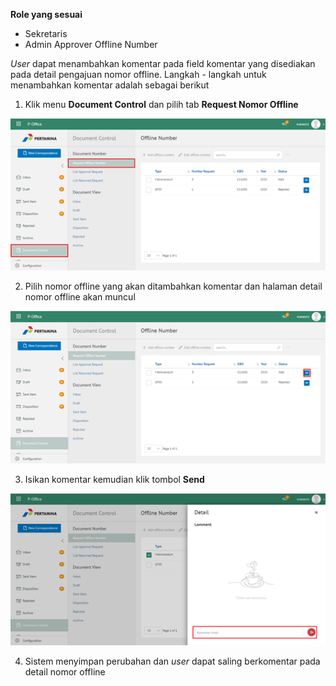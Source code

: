 **Role yang sesuai**

- Sekretaris
- Admin Approver Offline Number

*User* dapat menambahkan komentar pada field komentar yang disediakan pada detail pengajuan nomor offline. Langkah - langkah untuk menambahkan komentar adalah sebagai berikut

1. Klik menu **Document Control** dan pilih tab **Request Nomor Offline**

![gambar](DocumentControl/DC_Web/MM41.png)

2. Pilih nomor offline yang akan ditambahkan komentar dan halaman detail nomor offline akan muncul

![gambar](DocumentControl/DC_Web/MM42.png)

3. Isikan komentar kemudian klik tombol **Send**

![gambar](DocumentControl/DC_Web/MM43.png)

4. Sistem menyimpan perubahan dan *user* dapat saling berkomentar pada detail nomor offline